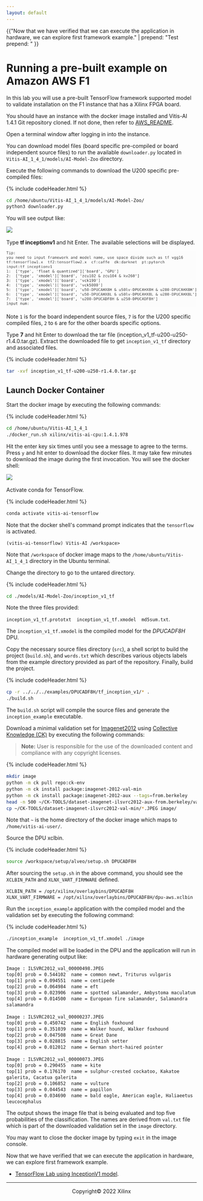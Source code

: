 ```yaml
---
layout: default
---
```


{{"Now that we have verified that we can execute the application in hardware, we can explore first framework example." | prepend: "Test prepend: " }}

# Running a pre-built example on Amazon AWS F1

In this lab you will use a pre-built TensorFlow framework supported model to validate installation on the F1 instance that has a Xilinx FPGA board.

You should have an instance with the docker image installed and Vitis-AI 1.4.1 Git repository cloned. If not done, then refer to [AWS_README](./setup_vitisai_awsf1.md).

Open a terminal window after logging in into the instance.

You can download model files (board specific pre-compiled or board independent source files) to run the available `downloader.py` located in `Vitis-AI_1_4_1/models/AI-Model-Zoo` directory.

Execute the following commands to download the U200 specific pre-compiled files:

{% include codeHeader.html %}
```sh
cd /home/ubuntu/Vitis-AI_1_4_1/models/AI-Model-Zoo/
python3 downloader.py
```
You will see output like:

![](images/run_on_F1/downloader_py.png)

Type **tf inceptionv1** and hit Enter. The available selections will be displayed.

![](images/run_on_F1/downloader_py_response.png)

Note `1` is for the board independent source files, `7` is for the U200 specific compiled files, `2` to `6` are for the other boards specific options.

Type **7** and hit Enter to download the tar file (inception_v1_tf-u200-u250-r1.4.0.tar.gz). Extract the downloaded file to get `inception_v1_tf` directory and associated files.

{% include codeHeader.html %}
```sh
tar -xvf inception_v1_tf-u200-u250-r1.4.0.tar.gz
```

## Launch Docker Container
Start the docker image by executing the following commands:

{% include codeHeader.html %}
```sh
cd /home/ubuntu/Vitis-AI_1_4_1
./docker_run.sh xilinx/vitis-ai-cpu:1.4.1.978
```

Hit the enter key six times until you see a message to agree to the terms. Press `y` and hit enter to download the docker files. It may take few minutes to download the image during the first invocation. You will see the docker shell:

![](images/run_on_F1/docker_run.png)

Activate conda for TensorFlow.

{% include codeHeader.html %}
```sh
conda activate vitis-ai-tensorflow
```
Note that the docker shell's command prompt indicates that the `tensorflow` is activated.

```console
(vitis-ai-tensorflow) Vitis-AI /workspace>
```

Note that `/workspace` of docker image maps to the `/home/ubuntu/Vitis-AI_1_4_1` directory in the Ubuntu terminal.

Change the directory to go to the untared directory.

{% include codeHeader.html %}
```sh
cd ./models/AI-Model-Zoo/inception_v1_tf
```

Note the three files provided:

`inception_v1_tf.prototxt  inception_v1_tf.xmodel  md5sum.txt`.

The `inception_v1_tf.xmodel` is the compiled model for the *DPUCADF8H* DPU.

Copy the necessary source files directory (`src`), a shell script to build the project (`build.sh`), and `words.txt` which describes various objects labels from the example directory provided as part of the repository. Finally, build the project.

{% include codeHeader.html %}
```sh
cp -r ../../../examples/DPUCADF8H/tf_inception_v1/* .
./build.sh
```

The `build.sh` script will compile the source files and generate the `inception_example` executable.

Download a minimal validation set for [Imagenet2012](http://www.image-net.org/challenges/LSVRC/2012) using [Collective Knowledge (CK)](https://github.com/ctuning) by executing the following commands:
> **Note:** User is responsible for the use of the downloaded content and compliance with any copyright licenses.

{% include codeHeader.html %}
```sh
mkdir image
python -m ck pull repo:ck-env
python -m ck install package:imagenet-2012-val-min
python -m ck install package:imagenet-2012-aux --tags=from.berkeley
head -n 500 ~/CK-TOOLS/dataset-imagenet-ilsvrc2012-aux-from.berkeley/val.txt > ./image/val.txt
cp ~/CK-TOOLS/dataset-imagenet-ilsvrc2012-val-min/*.JPEG image/
```
Note that `~` is the home directory of the docker image which maps to `/home/vitis-ai-user/`.

Source the DPU xclbin.

{% include codeHeader.html %}
```sh
source /workspace/setup/alveo/setup.sh DPUCADF8H
```

After sourcing the `setup.sh` in the above command, you should see the `XCLBIN_PATH` and `XLNX_VART_FIRMWARE` defined.

```console
XCLBIN_PATH = /opt/xilinx/overlaybins/DPUCADF8H
XLNX_VART_FIRMWARE = /opt/xilinx/overlaybins/DPUCADF8H/dpu-aws.xclbin
```

Run the `inception_example` application with the compiled model and the validation set by executing the following command:

{% include codeHeader.html %}
```sh
./inception_example  inception_v1_tf.xmodel ./image
```

The compiled model will be loaded in the DPU and the application will run in hardware generating output like:

```console
Image : ILSVRC2012_val_00000498.JPEG
top[0] prob = 0.544102  name = common newt, Triturus vulgaris
top[1] prob = 0.094551  name = centipede
top[2] prob = 0.064984  name = eft
top[3] prob = 0.023906  name = spotted salamander, Ambystoma maculatum
top[4] prob = 0.014500  name = European fire salamander, Salamandra salamandra

Image : ILSVRC2012_val_00000237.JPEG
top[0] prob = 0.450742  name = English foxhound
top[1] prob = 0.351039  name = Walker hound, Walker foxhound
top[2] prob = 0.047508  name = Great Dane
top[3] prob = 0.028815  name = English setter
top[4] prob = 0.012012  name = German short-haired pointer

Image : ILSVRC2012_val_00000073.JPEG
top[0] prob = 0.290455  name = kite
top[1] prob = 0.176170  name = sulphur-crested cockatoo, Kakatoe galerita, Cacatua galerita
top[2] prob = 0.106852  name = vulture
top[3] prob = 0.044543  name = papillon
top[4] prob = 0.034690  name = bald eagle, American eagle, Haliaeetus leucocephalus
```

The output shows the image file that is being evaluated and top five probabilities of the classification. The names are derived from `val.txt` file which is part of the downloaded validation set in the `image` directory.

You may want to close the docker image by typing `exit` in the image console.

Now that we have verified that we can execute the application in hardware, we can explore first framework example.

- [TensorFlow Lab using InceptionV1 model](./tf_inceptionv1.md).

---------------------------------------
<p align="center">Copyright&copy; 2022 Xilinx</p>
